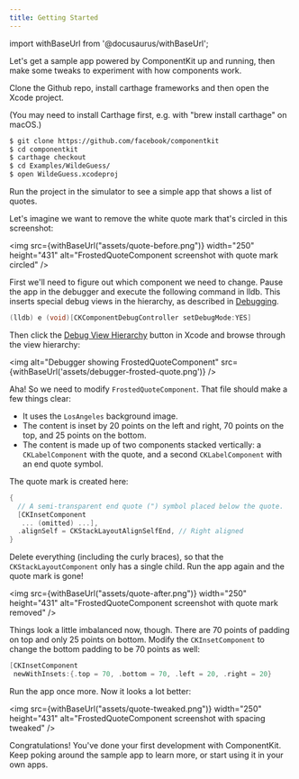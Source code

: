 ```yaml
---
title: Getting Started
---
```


import withBaseUrl from '@docusaurus/withBaseUrl';

Let's get a sample app powered by ComponentKit up and running, then make some tweaks to experiment with how components work.

Clone the Github repo, install carthage frameworks and then open the Xcode project.

(You may need to install Carthage first, e.g. with "brew install carthage" on macOS.)

```bash
$ git clone https://github.com/facebook/componentkit
$ cd componentkit
$ carthage checkout
$ cd Examples/WildeGuess/
$ open WildeGuess.xcodeproj
```

Run the project in the simulator to see a simple app that shows a list of quotes.

Let's imagine we want to remove the white quote mark that's circled in this screenshot:

<img src={withBaseUrl("assets/quote-before.png")} width="250" height="431" alt="FrostedQuoteComponent screenshot with quote mark circled" />

First we'll need to figure out which component we need to change. Pause the app in the debugger and execute the following command in lldb. This inserts special debug views in the hierarchy, as described in [Debugging](debugging.html).

```objectivec
(lldb) e (void)[CKComponentDebugController setDebugMode:YES]
```

Then click the [Debug View Hierarchy](https://developer.apple.com/library/ios/recipes/xcode_help-debugger/using_view_debugger/using_view_debugger.html) button in Xcode and browse through the view hierarchy:

<img alt="Debugger showing FrostedQuoteComponent" src={withBaseUrl('assets/debugger-frosted-quote.png')} />

Aha! So we need to modify `FrostedQuoteComponent`. That file should make a few things clear:

- It uses the `LosAngeles` background image.
- The content is inset by 20 points on the left and right, 70 points on the top, and 25 points on the bottom.
- The content is made up of two components stacked vertically: a `CKLabelComponent` with the quote, and a second `CKLabelComponent` with an end quote symbol.

The quote mark is created here:

```objectivec
{
  // A semi-transparent end quote (") symbol placed below the quote.
  [CKInsetComponent
   ... (omitted) ...],
  .alignSelf = CKStackLayoutAlignSelfEnd, // Right aligned
}
```

Delete everything (including the curly braces), so that the `CKStackLayoutComponent` only has a single child. Run the app again and the quote mark is gone!

<img src={withBaseUrl("assets/quote-after.png")} width="250" height="431" alt="FrostedQuoteComponent screenshot with quote mark removed" />

Things look a little imbalanced now, though. There are 70 points of padding on top and only 25 points on bottom. Modify the
`CKInsetComponent` to change the bottom padding to be 70 points as well:

```objectivec
[CKInsetComponent
 newWithInsets:{.top = 70, .bottom = 70, .left = 20, .right = 20}
 ```

Run the app once more. Now it looks a lot better:

<img src={withBaseUrl("assets/quote-tweaked.png")} width="250" height="431" alt="FrostedQuoteComponent screenshot with spacing tweaked" />

Congratulations! You've done your first development with ComponentKit. Keep poking around the sample app to learn more, or start using it in your own apps.
